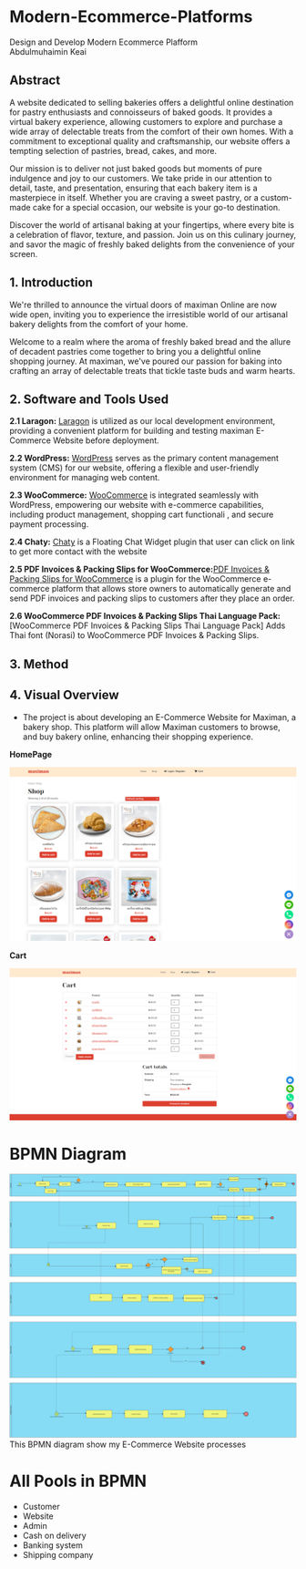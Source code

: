  # Modern-Ecommerce-Platforms
Design and Develop Modern Ecommerce Plafform </br>
Abdulmuhaimin Keai

## Abstract
A website dedicated to selling bakeries offers a delightful online destination for pastry enthusiasts and connoisseurs of baked goods. It provides a virtual bakery experience, allowing customers to explore and purchase a wide array of delectable treats from the comfort of their own homes. With a commitment to exceptional quality and craftsmanship, our website offers a tempting selection of pastries, bread, cakes, and more.

Our mission is to deliver not just baked goods but moments of pure indulgence and joy to our customers. We take pride in our attention to detail, taste, and presentation, ensuring that each bakery item is a masterpiece in itself. Whether you are craving a sweet pastry, or a custom-made cake for a special occasion, our website is your go-to destination.

Discover the world of artisanal baking at your fingertips, where every bite is a celebration of flavor, texture, and passion. Join us on this culinary journey, and savor the magic of freshly baked delights from the convenience of your screen.

## 1. Introduction
We're thrilled to announce the virtual doors of maximan Online are now wide open, inviting you to experience the irresistible world of our artisanal bakery delights from the comfort of your home.

Welcome to a realm where the aroma of freshly baked bread and the allure of decadent pastries come together to bring you a delightful online shopping journey. At maximan, we've poured our passion for baking into crafting an array of delectable treats that tickle taste buds and warm hearts.

## 2. Software and Tools Used
**2.1 Laragon:** [Laragon](https://laragon.org/why-laragon/) is utilized as our local development environment, providing a convenient platform for building and testing maximan E-Commerce Website before deployment.

**2.2 WordPress:** [WordPress](https://th.wordpress.org/) serves as the primary content management system (CMS) for our website, offering a flexible and user-friendly environment for managing web content.

**2.3 WooCommerce:** [WooCommerce](https://woocommerce.com/) is integrated seamlessly with WordPress, empowering our website with e-commerce capabilities, including product management, shopping cart functionali , and secure payment processing.

**2.4 Chaty:** [Chaty](https://wordpress.org/plugins/chaty/") is a Floating Chat Widget plugin that user can click on link to get more contact with the website

**2.5 PDF Invoices & Packing Slips for WooCommerce:**[PDF Invoices & Packing Slips for WooCommerce](https://wordpress.org/plugins/woocommerce-pdf-invoices-packing-slips/) is a plugin for the WooCommerce e-commerce platform that allows store owners to automatically generate and send PDF invoices and packing slips to customers after they place an order.

**2.6 WooCommerce PDF Invoices & Packing Slips Thai Language Pack:**[WooCommerce PDF Invoices & Packing Slips Thai Language Pack] Adds Thai font (Norasi) to WooCommerce PDF Invoices & Packing Slips.

## 3. Method

## 4. Visual Overview
- The project is about developing an E-Commerce Website for Maximan, a bakery shop. 
This platform will allow Maximan customers to browse, and buy bakery online, enhancing their shopping experience.

**HomePage**

![homepage one](img/shop.png) 

**Cart**

![homepage two](img/cart.png)

# BPMN Diagram
![Digram img](img/m.jpg)
This BPMN diagram show my E-Commerce Website processes 

# All Pools in BPMN
- Customer
- Website
- Admin
- Cash on delivery
- Banking system
- Shipping company

